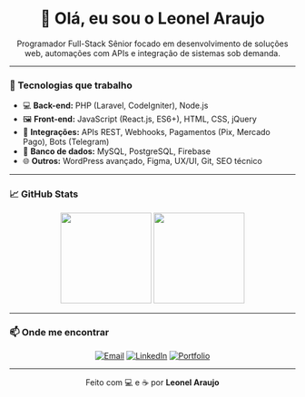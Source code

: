 <h1 align="center">👋 Olá, eu sou o Leonel Araujo</h1>

<p align="center">
  Programador Full-Stack Sênior focado em desenvolvimento de soluções web, automações com APIs e integração de sistemas sob demanda.
</p>

---

### 🚀 Tecnologias que trabalho

- 💻 **Back-end:** PHP (Laravel, CodeIgniter), Node.js  
- 🖼️ **Front-end:** JavaScript (React.js, ES6+), HTML, CSS, jQuery  
- 🔗 **Integrações:** APIs REST, Webhooks, Pagamentos (Pix, Mercado Pago), Bots (Telegram)  
- 🧠 **Banco de dados:** MySQL, PostgreSQL, Firebase  
- 🌐 **Outros:** WordPress avançado, Figma, UX/UI, Git, SEO técnico  

---

### 📈 GitHub Stats

<p align="center">
  <img height="160em" src="https://github-readme-stats.vercel.app/api?username=wellarj&show_icons=true&theme=radical&count_private=true" />
  <img height="160em" src="https://github-readme-stats.vercel.app/api/top-langs/?username=wellarj&layout=compact&theme=radical" />
</p>

---

### 📫 Onde me encontrar

<p align="center">
  <a href="mailto:leonel@araujodev.com.br"><img src="https://img.shields.io/badge/Email-leonel%40araujodev.com.br-D14836?style=flat&logo=gmail&logoColor=white" alt="Email"></a>
  <a href="https://www.linkedin.com/in/leonelaraujo/"><img src="https://img.shields.io/badge/LinkedIn-Leonel-blue?style=flat&logo=linkedin&logoColor=white" alt="LinkedIn"></a>
  <a href="https://araujodev.com.br/"><img src="https://img.shields.io/badge/Portfolio-%23ff5722?style=flat&logo=firefox&logoColor=white" alt="Portfolio"></a>
</p>

---

<p align="center">
  Feito com 💻 e ☕ por <strong>Leonel Araujo</strong>
</p>
